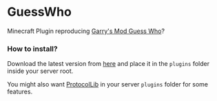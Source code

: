 # GuessWho
Minecraft Plugin reproducing [Garry's Mod Guess Who](https://github.com/lolleko/guesswho)?

### How to install?
Download the latest version from [here](https://github.com/Ghosty920/GuessWho/releases/latest) and place it in the `plugins` folder inside your server root.

You might also want [ProtocolLib](https://github.com/dmulloy2/ProtocolLib/releases/latest) in your server `plugins` folder for some features.